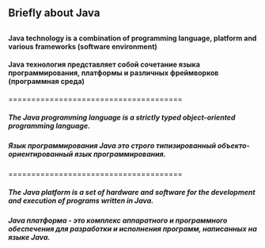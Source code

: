 <h2/>Briefly about Java<h2>
  
#### Java technology is a combination of programming language, platform and various frameworks (software environment)
#### Java технология представляет собой сочетание языка программирования, платформы и различных фреймворков (программная среда)
======================================
  
##### The Java programming language is a strictly typed object-oriented programming language.
##### Язык программирования Java это строго типизированный объекто-ориентированный язык программирования.
======================================

##### The Java platform is a set of hardware and software for the development and execution of programs written in Java.
##### Java платформа - это комплекс аппаратного и программного обеспечения для разработки и исполнения программ, написанных на языке Java.

